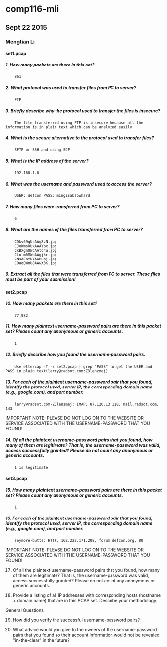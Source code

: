 # comp116-mli
## Sept 22 2015
### Mengtian Li

#### set1.pcap

##### 1. How many packets are there in this set?
		861
##### 2. What protocol was used to transfer files from PC to server?
		FTP
##### 3. Briefly describe why the protocol used to transfer the files is insecure?
		The file transferred using FTP is insecure because all the information is in plain text which can be analyzed easily
##### 4. What is the secure alternative to the protocol used to transfer files?
		SFTP or SSH and using SCP
##### 5. What is the IP address of the server?
		192.168.1.8
##### 6. What was the username and password used to access the server?
		USER: defcon PASS: m1ngisablowhard
##### 7. How many files were transferred from PC to server?
		6	
##### 8. What are the names of the files transferred from PC to server?
		CDkv69qUsAAq8zN.jpg
		CJoWmoOUkAAAYpx.jpg
		CKBXgmOWcAAtc4u.jpg
		CLu-m0MWoAAgjkr.jpg
		CNsAEaYUYAARuaj.jpg
		COaqQWnU8AAwX3K.jpg
##### 9. Extract all the files that were transferred from PC to server. These files must be part of your submission!
		
#### set2.pcap

##### 10. How many packets are there in this set?
		77,982
##### 11. How many plaintext username-password pairs are there in this packet set? Please count any anonymous or generic accounts.
		1
##### 12. Briefly describe how you found the username-password pairs.
		Use ettercap -T -r set2.pcap | grep "PASS" to get the USER and PASS in plain text(larry@radsot.com:Z3lenzmej)
##### 13. For each of the plaintext username-password pair that you found, identify the protocol used, server IP, the corresponding domain name (e.g., google.com), and port number.
		larry@radsot.com-Z3lenzmej: IMAP, 87.120.13.118, mail.radsot.com, 143
		
IMPORTANT NOTE: PLEASE DO NOT LOG ON TO THE WEBSITE OR SERVICE ASSOCIATED WITH THE USERNAME-PASSWORD THAT YOU FOUND!

##### 14. Of all the plaintext username-password pairs that you found, how many of them are legitimate? That is, the username-password was valid, access successfully granted? Please do not count any anonymous or generic accounts.
		1 is legitimate

#### set3.pcap

##### 15. How many plaintext username-password pairs are there in this packet set? Please count any anonymous or generic accounts.
		1
##### 16. For each of the plaintext username-password pair that you found, identify the protocol used, server IP, the corresponding domain name (e.g., google.com), and port number.
		seymore-butts: HTTP, 162.222.171.208, forum.defcon.org, 80
IMPORTANT NOTE: PLEASE DO NOT LOG ON TO THE WEBSITE OR SERVICE ASSOCIATED WITH THE USERNAME-PASSWORD THAT YOU FOUND!

17. Of all the plaintext username-password pairs that you found, how many of them are legitimate? That is, the username-password was valid, access successfully granted? Please do not count any anonymous or generic accounts.

18. Provide a listing of all IP addresses with corresponding hosts (hostname + domain name) that are in this PCAP set. Describe your methodology.

General Questions

19. How did you verify the successful username-password pairs?

20. What advice would you give to the owners of the username-password pairs that you found so their account information would not be revealed "in-the-clear" in the future?
